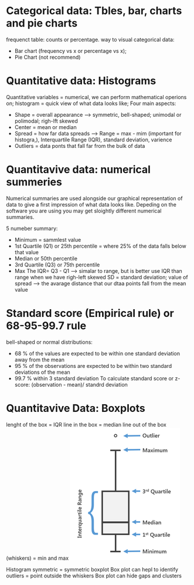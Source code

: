 # Categorical data: Tbles, bar, charts and pie charts
frequenct table: counts or percentage.
way to visual categorical data:
- Bar chart (frequency vs x or percentage vs x);
- Pie Chart (not recommend)

# Quantitative data: Histograms
Quantitative variables = numerical, we can perform mathematical operions on;
histogram =  quick view of what data looks like;
Four main aspects:
- Shape = overall appearance --> symmetric, bell-shaped; unimodal or polimodal; righ-lft skewed
- Center = mean or median
- Spread = how far data spreads --> Range = max - mim (important for histogra,), Interquartile Range (IQR), standard deviation, varience
- Outliers = data ponts that fall far from the bulk of data

# Quantitavive data: numerical summeries

Numerical summaries are used alongside our graphical representation of data to give a first impression of what data looks like.
Depeding on the software you are using you may get sloightly different numerical summaries.

5 numeber summary:
- Minimum = sammlest value
- 1st Quartile (Q1) or 25th percentile = where 25% of the data falls below that value 
- Median or 50th percentile
- 3rd Quartile (Q3) or 75th percentile
- Max
The IQR= Q3 - Q1 --> simalar to range, but is better use IQR than range when we have righ-left skewed
SD = standard deviation; value of spread --> the avarage distance that our dtaa points fall from the mean value

# Standard score (Empirical rule) or 68-95-99.7 rule
bell-shaped or normal distributions:
- 68 % of the values are expected to be within one standard deviation away from the mean
- 95 % of the observations are expected to be within two standard deviations of the mean
- 99.7 % within 3 standard deviation
To calculate standard score or z-score: 
(observation - mean)/ standrd deviation

# Quantitavive Data: Boxplots
lenght of the box = IQR 
line in the box = median
line out of the box (whiskers) = min and max
![GitHub Logo](/images/boxplot-2.png)

Histogram symmetric = symmetric boxplot
Box plot can hepl to identify outliers = point outside the whiskers
Box plot can hide gaps and clusters


